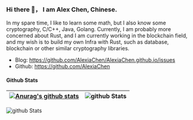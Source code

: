 ### Hi there 👋， I am Alex Chen, Chinese.

In my spare time, I like to learn some math, but I also know some cryptography, C/C++, Java, Golang. Currently, I am probably more concerned about Rust, and I am currently working in the blockchain field, and my wish is to build my own Infra with Rust, such as database, blockchain or other similar cryptography libraries.

* Blog: https://github.com/AlexiaChen/AlexiaChen.github.io/issues
* Github: https://github.com/AlexiaChen

#### Github Stats

| [![Anurag's github stats](https://github-readme-stats.vercel.app/api?username=AlexiaChen&theme=gruvbox)](https://github.com/anuraghazra/github-readme-stats) | ![github Stats](https://github-profile-summary-cards.vercel.app/api/cards/repos-per-language?username=AlexiaChen&theme=dracula) |
| ------------------------------------------------------------ | ------------------------------------------------------------ |


![github Stats](https://github-profile-summary-cards.vercel.app/api/cards/most-commit-language?username=AlexiaChen&theme=dracula)
